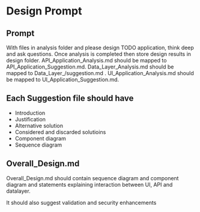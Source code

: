 # Design Prompt

## Prompt

With files in analysis folder and please design TODO application, think deep and ask questions. Once analysis is completed then store design results in design folder. API_Application_Analysis.md should be mapped to API_Application_Suggestion.md. Data_Layer_Analysis.md should be mapped to  Data_Layer_/suggestion.md . UI_Application_Analysis.md should be mapped to UI_Application_Suggestion.md.

## Each Suggestion file should have

* Introduction
* Justification
* Alternative solution
* Considered and discarded solutioins
* Component diagram
* Sequence diagram

## Overall_Design.md

Overall_Design.md should contain sequence diagram and component diagram and statements explaining interaction between UI, API and datalayer.

It should also suggest validation and security enhancements